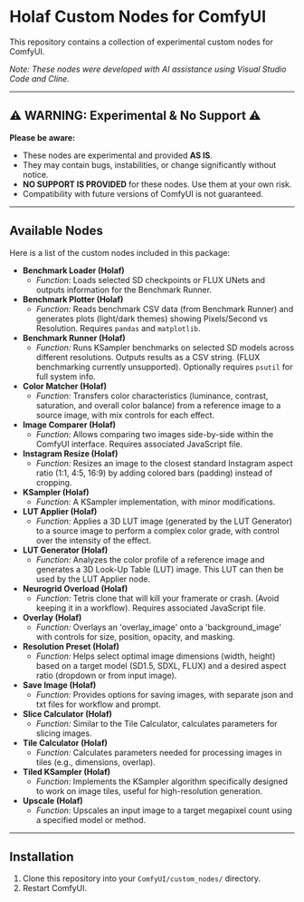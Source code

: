 # Holaf Custom Nodes for ComfyUI

This repository contains a collection of experimental custom nodes for ComfyUI.

*Note: These nodes were developed with AI assistance using Visual Studio Code and Cline.*

---

## ⚠️ WARNING: Experimental & No Support ⚠️

**Please be aware:**

*   These nodes are experimental and provided **AS IS**.
*   They may contain bugs, instabilities, or change significantly without notice.
*   **NO SUPPORT IS PROVIDED** for these nodes. Use them at your own risk.
*   Compatibility with future versions of ComfyUI is not guaranteed.

---

## Available Nodes

Here is a list of the custom nodes included in this package:

*   **Benchmark Loader (Holaf)**
    *   *Function:* Loads selected SD checkpoints or FLUX UNets and outputs information for the Benchmark Runner.
*   **Benchmark Plotter (Holaf)**
    *   *Function:* Reads benchmark CSV data (from Benchmark Runner) and generates plots (light/dark themes) showing Pixels/Second vs Resolution. Requires `pandas` and `matplotlib`.
*   **Benchmark Runner (Holaf)**
    *   *Function:* Runs KSampler benchmarks on selected SD models across different resolutions. Outputs results as a CSV string. (FLUX benchmarking currently unsupported). Optionally requires `psutil` for full system info.
*   **Color Matcher (Holaf)**
    *   *Function:* Transfers color characteristics (luminance, contrast, saturation, and overall color balance) from a reference image to a source image, with mix controls for each effect.
*   **Image Comparer (Holaf)**
    *   *Function:* Allows comparing two images side-by-side within the ComfyUI interface. Requires associated JavaScript file.
*   **Instagram Resize (Holaf)**
    *   *Function:* Resizes an image to the closest standard Instagram aspect ratio (1:1, 4:5, 16:9) by adding colored bars (padding) instead of cropping.
*   **KSampler (Holaf)**
    *   *Function:* A KSampler implementation, with minor modifications.
*   **LUT Applier (Holaf)**
    *   *Function:* Applies a 3D LUT image (generated by the LUT Generator) to a source image to perform a complex color grade, with control over the intensity of the effect.
*   **LUT Generator (Holaf)**
    *   *Function:* Analyzes the color profile of a reference image and generates a 3D Look-Up Table (LUT) image. This LUT can then be used by the LUT Applier node.
*   **Neurogrid Overload (Holaf)**
    *   *Function:* Tetris clone that will kill your framerate or crash. (Avoid keeping it in a workflow). Requires associated JavaScript file.
*   **Overlay (Holaf)**
    *   *Function:* Overlays an 'overlay_image' onto a 'background_image' with controls for size, position, opacity, and masking.
*   **Resolution Preset (Holaf)**
    *   *Function:* Helps select optimal image dimensions (width, height) based on a target model (SD1.5, SDXL, FLUX) and a desired aspect ratio (dropdown or from input image).
*   **Save Image (Holaf)**
    *   *Function:* Provides options for saving images, with separate json and txt files for workflow and prompt.
*   **Slice Calculator (Holaf)**
    *   *Function:* Similar to the Tile Calculator, calculates parameters for slicing images.
*   **Tile Calculator (Holaf)**
    *   *Function:* Calculates parameters needed for processing images in tiles (e.g., dimensions, overlap).
*   **Tiled KSampler (Holaf)**
    *   *Function:* Implements the KSampler algorithm specifically designed to work on image tiles, useful for high-resolution generation.
*   **Upscale (Holaf)**
    *   *Function:* Upscales an input image to a target megapixel count using a specified model or method.

---

## Installation

1.  Clone this repository into your `ComfyUI/custom_nodes/` directory.
2.  Restart ComfyUI.